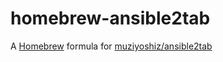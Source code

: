 # homebrew-ansible2tab

A [Homebrew](https://brew.sh/) formula for [muziyoshiz/ansible2tab](https://github.com/muziyoshiz/ansible2tab)
